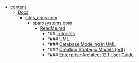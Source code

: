- <a href = "E:\Node_projects\Node_Way\NBase\_Md\_Index\__Closer\_Uml\Main_I\content\cat.content\dir.content.md">content</a>
    - <a href = "E:\Node_projects\Node_Way\NBase\_Md\_Index\__Closer\_Uml\Main_I\content\Docs\cat.Docs\dir.Docs.md">Docs</a>
        - <a href = "E:\Node_projects\Node_Way\NBase\_Md\_Index\__Closer\_Uml\Main_I\content\Docs\sites_docs.com\cat.sites_docs.com\dir.sites_docs.com.md">sites_docs.com</a>
            - <a href = "E:\Node_projects\Node_Way\NBase\_Md\_Index\__Closer\_Uml\Main_I\content\Docs\sites_docs.com\sparxsystems.com\cat.sparxsystems.com\dir.sparxsystems.com.md">sparxsystems.com</a>
                - <a href = "E:\Node_projects\Node_Way\NBase\_Md\_Index\__Closer\_Uml\Main_I\content\Docs\sites_docs.com\sparxsystems.com\ReadMe.md">ReadMe.md</a>
                    - *## [Tutorials](https://sparxsystems.com/resources/tutorials/index.html)
                    - *### [UML](https://sparxsystems.com/resources/tutorials/uml/part1.html)
                    - *### [Database Modeling in UML](https://sparxsystems.com/resources/tutorials/uml/datamodel.html)
                    - *### [Creating Strategic Models (pdf)](https://sparxsystems.com/downloads/quick/strategic_modeling_with_enterprise_architect.pdf)
                    - *### [Enterprise Architect 12.1 User Guide](https://sparxsystems.com/enterprise_architect_user_guide/12.1/index/index.html)
            
        
    
